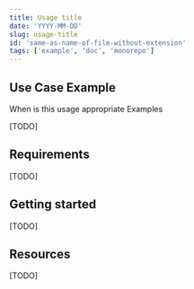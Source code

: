 ```yaml
---
title: Usage title
date: 'YYYY-MM-DD'
slug: usage-title
id: 'same-as-name-of-file-without-extension'
tags: ['example', 'doc', 'monorepo']
---
```


## Use Case Example

When is this usage appropriate
Examples

[TODO]

## Requirements

[TODO]

## Getting started

[TODO]

## Resources

[TODO]
